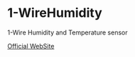 1-WireHumidity
==============

1-Wire Humidity and Temperature sensor

[Official WebSite](https://taaralabs.eu/oh1)
